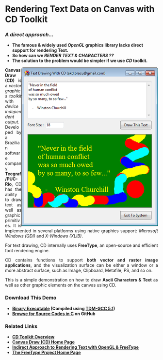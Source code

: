 
<p>
<h1>
Rendering Text Data on Canvas with CD Toolkit
</h1>
<h3><i>
A direct approach...
</i></h3>
</p>

<p>
<b>
<ul>
<li>
The famous & widely used <i>OpenGL</i> graphics library lacks direct support for rendering Text.
</li>
<li>
So how can we <i>RENDER TEXT & CHARACTERS ??</i>
</li>
<li>
The solution to the problem would be simpler if we use <i>CD</i> toolkit.
</li>
</ul>
</b>
</p>


<img src="/res/Text_Draw_CD_SCR1.png" alt="Text Drawing with CD" align="right">

<p align="justify">
<b>Canvas Draw (CD)</b> is a <i>vector graphics toolkit</i> with <i>device independent output</i>. Developed by a Brazilian software company <b>Tecgraf/PUC-Rio</b>, CD has the ability to draw text as well as graphic primitives. It is implemented in several platforms using native graphics support: <i>Microsoft Windows (GDI)</i> and <i>X-Windows (XLIB)</i>.
</p>

<p align="justify">
For text drawing, CD internally uses <b>FreeType</b>, an open-source and efficient font rendering engine.
</p>

<p align="justify">
CD contains functions to support <b>both vector and raster image applications</b>, and the visualization surface can be either a window or a more abstract surface, such as Image, Clipboard, Metafile, PS, and so on.
</p>

<p align="justify">
This is a simple demonstration on how to draw <b>Ascii Characters & Text</b> as well as other graphic elements on the canvas using CD.
</p>

<h3>Download This Demo</h3>
<ul>
<li><b>
<a href="https://github.com/AKD92/Text-Rendering-on-Graphic-Canvas-with-CD/raw/master/bin/iup_cd_text_draw_demo.exe">
Binary Executable</a> (Compiled using <a href="http://tdm-gcc.tdragon.net/about">TDM-GCC 5.1</a>)
</b></li>
<li><b>
<a href="/src">Browse for Source Codes in C</a> on GitHub
</b></li>
</ul>

<h3>Related Links</h3>
<ul>
<li><b>
<a href="http://webserver2.tecgraf.puc-rio.br/ftp_pub/lfm/cd.pdf">CD Toolkit Overview</a>
</b></li>
<li><b>
<a href="https://webserver2.tecgraf.puc-rio.br/cd/">Canvas Draw (CD) Home Page</a>
</b></li>
<li><b>
<a href="http://learnopengl.com/#!In-Practice/Text-Rendering">
Indirect Approach to Rendering Text with OpenGL & FreeType</a>
</b></li>
<li><b>
<a href="https://www.freetype.org/">The FreeType Project Home Page</a>
</b></li>
</ul>

